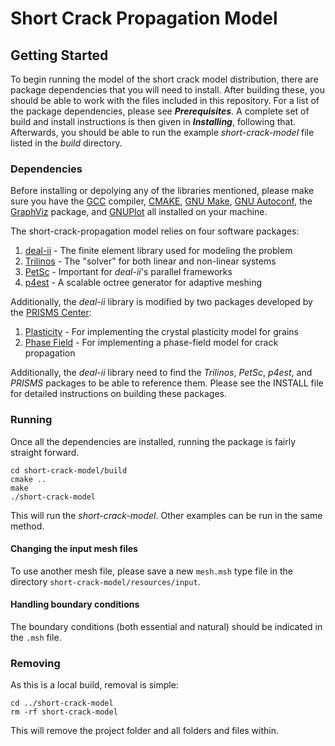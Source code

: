 # Short Crack Propagation Model

## Getting Started

To begin running the model of the short crack model distribution, there are package dependencies that you will need to install. After building these, you should be able to work with the files included in this repository. For a list of the package dependencies, please see _**Prerequisites**_. A complete set of build and install instructions is then given in _**Installing**_, following that. Afterwards, you should be able to run the example _short-crack-model_ file listed in the _build_ directory.

### Dependencies

Before installing or depolying any of the libraries mentioned, please make sure you have the [GCC](http://gcc.gnu.org/) compiler, [CMAKE](https://cmake.org/), [GNU Make](https://www.gnu.org/software/make/), [GNU Autoconf](https://www.gnu.org/software/autoconf/autoconf.html), the [GraphViz](https://www.graphviz.org/) package, and [GNUPlot](http://www.gnuplot.info/) all installed on your machine.

The short-crack-propagation model relies on four software packages:
1. [deal-ii](http://www.dealii.org/) - The finite element library used for modeling the problem
2. [Trilinos](https://trilinos.org/) - The "solver" for both linear and non-linear systems
3. [PetSc](https://www.mcs.anl.gov/petsc/) - Important for _deal-ii_'s parallel frameworks
4. [p4est](http://www.p4est.org/) - A scalable octree generator for adaptive meshing

Additionally, the _deal-ii_ library is modified by two packages developed by the [PRISMS Center](http://www.prisms-center.org/#/home):
1. [Plasticity](https://github.com/prisms-center/plasticity) - For implementing the crystal plasticity model for grains
2. [Phase Field](https://github.com/prisms-center/phaseField) - For implementing a phase-field model for crack propagation

Additionally, the _deal-ii_ library need to find the _Trilinos_, _PetSc_, _p4est_, and _PRISMS_ packages to be able to reference them. Please see the INSTALL file for detailed instructions on building these packages.

### Running
Once all the dependencies are installed, running the package is fairly straight forward.

```
cd short-crack-model/build
cmake ..
make
./short-crack-model
```

This will run the _short-crack-model_. Other examples can be run in the same method.

#### Changing the input mesh files
To use another mesh file, please save a new `mesh.msh` type file in the directory `short-crack-model/resources/input`.

#### Handling boundary conditions
The boundary conditions (both essential and natural) should be indicated in the `.msh` file.

### Removing
As this is a local build, removal is simple:

```
cd ../short-crack-model
rm -rf short-crack-model
```
This will remove the project folder and all folders and files within.
